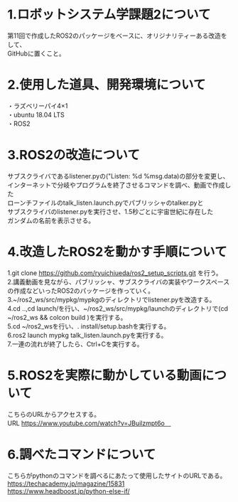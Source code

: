 # 1.ロボットシステム学課題2について
第11回で作成したROS2のパッケージをベースに、オリジナリティーある改造をして、<br>
GitHubに置くこと。
 
# 2.使用した道具、開発環境について
・ラズベリーパイ4×1 <br>
・ubuntu 18.04 LTS<br>
・ROS2<br>

# 3.ROS2の改造について
サブスクライバであるlistener.pyの("Listen: %d %msg.data)の部分を変更し、<br>
インターネットで分岐やプログラムを終了させるコマンドを調べ、動画で作成した<br>
ローンチファイルのtalk_listen.launch.pyでパブリッシャのtalker.pyと<br>
サブスクライバのlistener.pyを実行させ、1.5秒ごとに宇宙世紀に存在した<br>
ガンダムの名前を表示させる。

# 4.改造したROS2を動かす手順について
1.git clone https://github.com/ryuichiueda/ros2_setup_scripts.git を行う。<br>
2.講義動画を見ながら、パブリッシャ、サブスクライバの実装やワークスペースの作成などいったROS2のパッケージを作っていく。<br>
3.~/ros2_ws/src/mypkg/mypkgのディレクトリでlistener.pyを改造する。<br>
4.cd ..,cd launch/を行い、~/ros2_ws/src/mypkg/launchのディレクトリで(cd ~/ros2_ws && colcon build )を実行する。<br>
5.cd ~/ros2_wsを行い、. install/setup.bashを実行する。<br>
6.ros2 launch mypkg talk_listen.launch.pyを実行する。<br>
7.一連の流れが終了したら、Ctrl+Cを実行する。<br>

# 5.ROS2を実際に動かしている動画について
こちらのURLからアクセスする。<br>
URL https://www.youtube.com/watch?v=JBuilzmpt6o　
 
# 6.調べたコマンドについて
こちらがpythonのコマンドを調べるにあたって使用したサイトのURLである。<br>
https://techacademy.jp/magazine/15831<br>
https://www.headboost.jp/python-else-if/<br>

 
 
 
 
 
 
